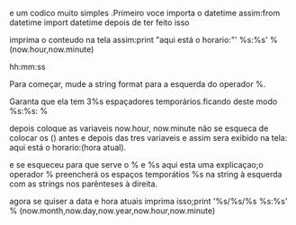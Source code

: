e um codico muito simples .Primeiro voce importa o datetime assim:from datetime import datetime depois de ter feito isso

imprima o conteudo na tela assim:print "aqui está o horario:"' %s:%s' % (now.hour,now.minute)

hh:mm:ss

Para começar, mude a string format para a esquerda do operador %.

Garanta que ela tem 3%s espaçadores temporários.ficando deste modo  %s:%s: %

depois coloque as variaveis now.hour, now.minute não se esqueca de colocar os () antes e depois das tres variaveis e assim sera exibido na tela:
aqui está o horario:(hora atual).

e se esqueceu para que serve o % e %s
aqui esta uma explicaçao;o operador % preencherá os espaços temporátios %s na string à esquerda com as strings nos parênteses à direita.

agora se quiser a data e hora atuais imprima isso;print '%s/%s/%s %s:%s' % (now.month,now.day,now.year,now.hour,now.minute)


 
